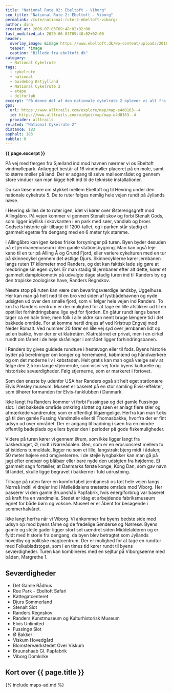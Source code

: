 ```yaml
---
title: "National Rute 02: Ebeltoft - Viborg"
seo_title: "National Rute 2: Ebeltoft - Viborg"
permalink: /rute/national-rute-2-ebeltoft-viborg/
author: dina
created_at: 2006-07-03T09:48:02+02:00
last_modified_at: 2020-06-03T09:48:02+02:00
header:
  overlay_image: &image https://www.ebeltoft.dk/wp-content/uploads/2018/05/ebeltoft-raadhus.jpg
  teaser: *image
  caption: "Billede fra ebeltoft.dk"
category:
  - National Cykelrute
tags:
  - cykelrute
  - national
  - Guidebog Østjylland
  - National Cykelrute 2
  - etape
  - delforløb
excerpt: "På denne del af den nationale cykelrute 2 oplever vi alt fra strand og herregårdslandskaber til skovtætte ådale og lynghedearealer. Den varierede rute forbinder flere af Jyllands historiske knudepunkter, hvilket giver rig mulighed for gode byoplevelser som afveksling til de snørklede landevejsstrækninger."
gps:
  url: https://www.alltrails.com/explore/map/map-e4d8163--4
  id: https://www.alltrails.com/widget/map/map-e4d8163--4
  provider: alltrails
related: "National Cykelrute 2"
distance: 183
asphalt: 183
rubble: 0
---
```


**{{ page.excerpt }}**

På vej med færgen fra Sjælland ind mod havnen nærmer vi os Ebeltoft vindmøllepark. Anlægget består af 16 vindmøller placeret på en mole, samt to større møller på land. Der er adgang til selve mølleområdet og gennem store vinduer kan man kigge helt ind til de tekniske installationer.

Du kan læse mere om stykket mellem Ebeltoft og til Hevring under den nationale cykelrute 5. De to ruter følges nemlig hele vejen rundt på Jyllands næse.

I Hevring skilles de to ruter igen, idet vi kører over Østerengsgrøft mod Allingåbro. På vejen kommer vi gennem Stenalt skov og forbi Stenalt Gods, som ligger idyllisk i skovkanten i en park med søer, vandløb og broer. Godsets historie går tilbage til 1200-tallet, og i parken står stadig et gammelt egetræ fra dengang med en 6 meter tyk stamme.

I Allingåbro kan igen købes friske forsyninger på turen. Byen byder desuden på et jernbanemuseum i den gamle stationsbygning. Man kan også leje kano til en tur på Alling Å og Grund Fjord, eller variere cykelturen med en tur på skinnecykel gennem det østlige Djurs. Skinnecyklerne kører jernbanen langs ruten 17 kilometer mod Randers, og det kan faktisk lade sig gøre at medbringe sin egen cykel. Er man stadig til jernbaner efter alt dette, kører et gammelt damplokomotiv på udvalgte dage stadig turen ind til Randers by og den tropiske zoologiske have, Randers Regnskov.

Næste stop på ruten kan være den bevaringsværdige landsby, Uggelhuse. Her kan man gå helt ned til en bro ved siden af lystbådehavnen og nyde udsigten ud over den smalle fjord, som vi følger hele vejen ind Randers. To km fra Randers centrum er der mulighed for at tage en lille afstikker ud til en opstillet forhindringsbane lige syd for fjorden. En gåtur rundt langs banen tager ca en halv time, men folk i alle aldre kan nemt bruge længere tid i det bakkede område. For at komme hertil drejes af ved Kristrup Engvej mod Neder Romalt. Ved nummer 20 fører en lille vej syd over jernbanen lidt op ad en bakke, hvor der er et klatretårn. Klatretårnet er privat, men i en cirkel rundt om tårnet i de høje skråninger i området ligger forhindringsbanen.

I Randers by gives guidede rundture i hestevogn eller til fods. Byens historie byder på beretninger om konger og herremænd, købmænd og håndværkere og om det moderne liv i købstaden. Helt gratis kan man også vælge selv at følge den 2,5 km lange stjernerute, som viser vej forbi byens kulturelle og historiske seværdigheder. Følg stjernerne, som er markeret i fortovet.

Som den eneste by udenfor USA har Randers også sit helt eget stationære Elvis Presley museum. Museet er baseret på en stor samling Elvis-effekter, som tilhører formanden for Elvis-fanklubben i Danmark.

Ikke langt fra Randers kommer vi forbi Fussingsø og det gamle Fussingø slot. I det bakkede område omkring slottet og søen er anlagt flere stier og afmærkede vandreruter, som er offentligt tilgængelige. Herfra kan man f.eks gå til den gamle Fussing Vandmølle eller til Thomasbakke, hvorfra der er fint udsyn ud over området. Der er adgang til badning i søen fra en mindre offentlig badeplads og ellers byder den i perioder på gode fiskemuligheder.

Videre på turen kører vi gennem Ørum, som ikke ligger langt fra bakkedraget, Ø, midt i Nørreådalen. Øen, som er en erosionsrest mellem to af istidens tunneldale, ligger nu som et lille, langstrakt bjerg midt i ådalen; 50 meter højere end omgivelserne. I de stejle lyngbakker kan man gå på jagt efter enebær og blåbær eller bare nyde den udsigten fra højderne. Et gammelt sagn fortæller, at Danmarks første konge, Kong Dan, som gav navn til landet, skulle ligge begravet i bakkerne i fuld udrustning.

Tilbage på ruten fører en komfortabel jernbanesti os tæt hele vejen langs Nørreå indtil vi drejer ind i Mølleådalens trætætte område mod Viborg. Her passerer vi den gamle Bruunshåb Papfabrik, hvis energiforbrug var baseret på kraft fra en vandmølle. Stedet er idag et arbejdende fabriksmuseum egnet for både børn og voksne. Museet er er åbent for besøgende i sommerhalvåret.

Ikke langt herfra når vi Viborg. Vi ankommer fra byens bedste side med udsyn op mod byens tårne og de fredelige Søndersø og Nørresø. Byens gamle og stejle gader ligger stort set uændret siden Middelalderen og er fyldt med historie fra dengang, da byen blev betragtet som Jyllands hovedby og politiske magtcentrum. Der er mulighed for at tage en rundtur med Folkebladstoget, som i en times tid kører rundt til byens seværdigheder. Turen kan kombineres med en sejltur på Viborgsøerne med båden, Margrethe 1.

## Seværdigheder

- Det Gamle Rådhus
- Ree Park - Ebeltoft Safari
- Kattegatcenteret
- Djurs Sommerland
- Stenalt Slot
- Randers Regnskov
- Randers Kunstmuseum og Kulturhistorisk Museum
- Elvis Unlimited
- Fussingø Slot
- Ø Bakker
- Viskum Hovedgård
- Blomsterværkstedet Over Viskum
- Bruunshaab Gl. Papfabrik
- Viborg Domkirke

## Kort over {{ page.title }}

{% include maps-ad.md %}
